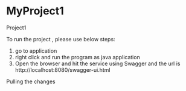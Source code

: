 # MyProject1
Project1

To run the project , please use below steps:

1. go to application
2. right click and run the program as java application 
3. Open the browser and hit the service using Swagger and the url is http://localhost:8080/swagger-ui.html

Pulling the changes 
